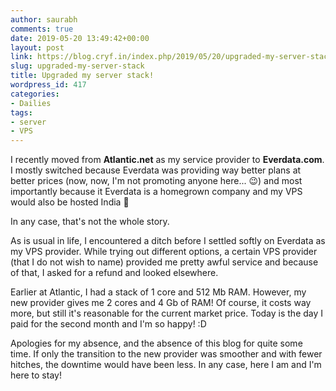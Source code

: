 ```yaml
---
author: saurabh
comments: true
date: 2019-05-20 13:49:42+00:00
layout: post
link: https://blog.cryf.in/index.php/2019/05/20/upgraded-my-server-stack/
slug: upgraded-my-server-stack
title: Upgraded my server stack!
wordpress_id: 417
categories:
- Dailies
tags:
- server
- VPS
---
```





I recently moved from **Atlantic.net** as my service provider to **Everdata.com**. I mostly switched because Everdata was providing way better plans at better prices (now, now, I'm not promoting anyone here... 😉) and most importantly because it Everdata is a homegrown company and my VPS would also be hosted India 💜  
  
In any case, that's not the whole story.







As is usual in life, I encountered a ditch before I settled softly on Everdata as my VPS provider. While trying out different options, a certain VPS provider (that I do not wish to name) provided me pretty awful service and because of that, I asked for a refund and looked elsewhere.







Earlier at Atlantic, I had a stack of 1 core and 512 Mb RAM. However, my new provider gives me 2 cores and 4 Gb of RAM! Of course, it costs way more, but still it's reasonable for the current market price. Today is the day I paid for the second month and I'm so happy! :D







Apologies for my absence, and the absence of this blog for quite some time. If only the transition to the new provider was smoother and with fewer hitches, the downtime would have been less. In any case, here I am and I'm here to stay!



